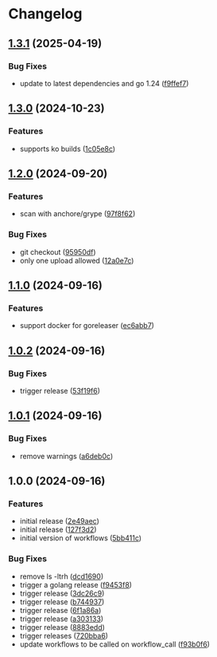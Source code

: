 # Changelog

## [1.3.1](https://github.com/Jmainguy/golang-workflows/compare/v1.3.0...v1.3.1) (2025-04-19)


### Bug Fixes

* update to latest dependencies and go 1.24 ([f9ffef7](https://github.com/Jmainguy/golang-workflows/commit/f9ffef7f3399ef4cd248230706f7b7dd8d35087b))

## [1.3.0](https://github.com/Jmainguy/golang-workflows/compare/v1.2.0...v1.3.0) (2024-10-23)


### Features

* supports ko builds ([1c05e8c](https://github.com/Jmainguy/golang-workflows/commit/1c05e8c515c60e762f5e736288c61f4955f8211b))

## [1.2.0](https://github.com/Jmainguy/golang-workflows/compare/v1.1.0...v1.2.0) (2024-09-20)


### Features

* scan with anchore/grype ([97f8f62](https://github.com/Jmainguy/golang-workflows/commit/97f8f62a949511d810ec91a8fe56ef84cac0e848))


### Bug Fixes

* git checkout ([95950df](https://github.com/Jmainguy/golang-workflows/commit/95950df9ecee965e4a48581b665118fd0cc72d51))
* only one upload allowed ([12a0e7c](https://github.com/Jmainguy/golang-workflows/commit/12a0e7c237c23ed25756d0085bd527b65f1097fe))

## [1.1.0](https://github.com/Jmainguy/golang-workflows/compare/v1.0.2...v1.1.0) (2024-09-16)


### Features

* support docker for goreleaser ([ec6abb7](https://github.com/Jmainguy/golang-workflows/commit/ec6abb734a5c1d2b19b22ccabaef60e5145d2ba0))

## [1.0.2](https://github.com/Jmainguy/golang-workflows/compare/v1.0.1...v1.0.2) (2024-09-16)


### Bug Fixes

* trigger release ([53f19f6](https://github.com/Jmainguy/golang-workflows/commit/53f19f6093fdb21577b5791f067e79ca7031742d))

## [1.0.1](https://github.com/Jmainguy/golang-workflows/compare/v1.0.0...v1.0.1) (2024-09-16)


### Bug Fixes

* remove warnings ([a6deb0c](https://github.com/Jmainguy/golang-workflows/commit/a6deb0c6937333498ed68df27b4978c90cfaebe8))

## 1.0.0 (2024-09-16)


### Features

* initial release ([2e49aec](https://github.com/Jmainguy/golang-workflows/commit/2e49aec43f878df4ca12e024b5e5cd0f338bf151))
* initial release ([127f3d2](https://github.com/Jmainguy/golang-workflows/commit/127f3d2e0ab131c978c1c0f081ad991c7f93b8e2))
* initial version of workflows ([5bb411c](https://github.com/Jmainguy/golang-workflows/commit/5bb411c2de4110438b356326dbcc962d389e5699))


### Bug Fixes

* remove ls -ltrh ([dcd1690](https://github.com/Jmainguy/golang-workflows/commit/dcd1690eba6259203d106bbf508fc28ba16315d8))
* trigger a golang release ([f9453f8](https://github.com/Jmainguy/golang-workflows/commit/f9453f86883ca04b68b4c2ed9918af891acb1b43))
* trigger release ([3dc26c9](https://github.com/Jmainguy/golang-workflows/commit/3dc26c9a3fe5bdba1bca2be55fb094c6cee849c0))
* trigger release ([b744937](https://github.com/Jmainguy/golang-workflows/commit/b744937b89a97be1e149fcbbc2c708cb9c42e433))
* trigger release ([6f1a86a](https://github.com/Jmainguy/golang-workflows/commit/6f1a86a48fbc46decfa55450ab49999b04220090))
* trigger release ([a303133](https://github.com/Jmainguy/golang-workflows/commit/a303133d9f3a895481f83354e94f4cdc572a5571))
* trigger release ([8883edd](https://github.com/Jmainguy/golang-workflows/commit/8883edd829ba9e5ec88b7869d407ac7d2a99196e))
* trigger releases ([720bba6](https://github.com/Jmainguy/golang-workflows/commit/720bba6b289d55ff171c7abdf53b93d10d5b6eaf))
* update workflows to be called on workflow_call ([f93b0f6](https://github.com/Jmainguy/golang-workflows/commit/f93b0f6e95c74b648f8813f99eadbbc7576a0ece))
